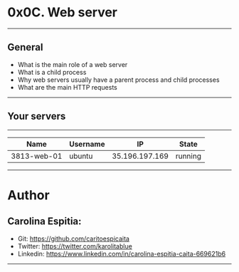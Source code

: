 # 0x0C. Web server

------------

## General
- What is the main role of a web server
- What is a child process
- Why web servers usually have a parent process and child processes
- What are the main HTTP requests

------------
## Your servers
------------
| Name | Username | IP | State |
| ---- | -------- | ---| ----- |
| 3813-web-01 | ubuntu | 35.196.197.169 | running | 
------------



# Author


## Carolina Espitia:
- Git: https://github.com/caritoespicaita
- Twitter: https://twitter.com/karolitablue
- Linkedin: https://www.linkedin.com/in/carolina-espitia-caita-669621b6

------------


![]()
